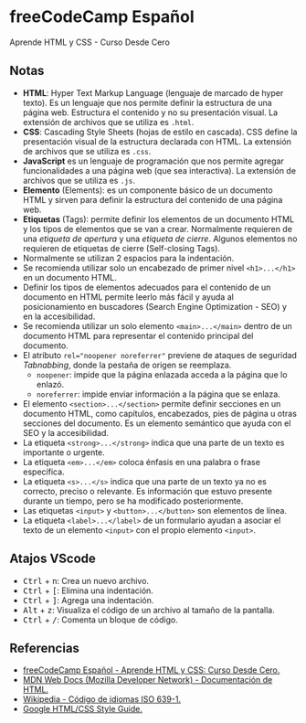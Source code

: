 # freeCodeCamp Español

Aprende HTML y CSS - Curso Desde Cero

## Notas

* **HTML**: Hyper Text Markup Language (lenguaje de marcado de hyper texto). Es un lenguaje que nos permite definir la estructura de una página web. Estructura el contenido y no su presentación visual. La extensión de archivos que se utiliza es `.html`.
* **CSS**: Cascading Style Sheets (hojas de estilo en cascada). CSS define la presentación visual de la estructura declarada con HTML. La extensión de archivos que se utiliza es `.css`.
* **JavaScript** es un lenguaje de programación que nos permite agregar funcionalidades a una página web (que sea interactiva). La extensión de archivos que se utiliza es `.js`.
* **Elemento** (Elements): es un componente básico de un documento HTML y sirven para definir la estructura del contenido de una página web.
* **Etiquetas** (Tags): permite definir los elementos de un documento HTML y los tipos de elementos que se van a crear. Normalmente requieren de una *etiqueta de apertura* y una *etiqueta de cierre*. Algunos elementos no requieren de etiquetas de cierre (Self-closing Tags).
* Normalmente se utilizan 2 espacios para la indentación.
* Se recomienda utilizar solo un encabezado de primer nivel `<h1>...</h1>` en un documento HTML.
* Definir los tipos de elementos adecuados para el contenido de un documento en HTML permite leerlo más fácil y ayuda al posicionamiento en buscadores (Search Engine Optimization - SEO) y en la accesibilidad.
* Se recomienda utilizar un solo elemento `<main>...</main>` dentro de un documento HTML para representar el contenido principal del documento.
* El atributo `rel="noopener noreferrer"` previene de ataques de seguridad *Tabnabbing*, donde la pestaña de origen se reemplaza.
  * `noopener`: impide que la página enlazada acceda a la página que lo enlazó.
  * `noreferrer`: impide enviar información a la página que se enlaza.
* El elemento `<section>...</section>` permite definir secciones en un documento HTML, como capítulos, encabezados, pies de página u otras secciones del documento. Es un elemento semántico que ayuda con el SEO y la accesibilidad.
* La etiqueta `<strong>...</strong>` indica que una parte de un texto es importante o urgente.
* La etiqueta `<em>...</em>` coloca énfasis en una palabra o frase específica.
* La etiqueta `<s>...</s>` indica que una parte de un texto ya no es correcto, preciso o relevante. Es información que estuvo presente durante un tiempo, pero se ha modificado posteriormente.
* Las etiquetas `<input>` y `<button>...</button>` son elementos de línea.
* La etiqueta `<label>...</label>` de un formulario ayudan a asociar el texto de un elemento `<input>` con el propio elemento `<input>`.

## Atajos VScode

* <kbd>Ctrl</kbd> + <kbd>n</kbd>: Crea un nuevo archivo.
* <kbd>Ctrl</kbd> + <kbd>[</kbd>: Elimina una indentación.
* <kbd>Ctrl</kbd> + <kbd>]</kbd>: Agrega una indentación.
* <kbd>Alt</kbd> + <kbd>z</kbd>: Visualiza el código de un archivo al tamaño de la pantalla.
* <kbd>Ctrl</kbd> + <kbd>/</kbd>: Comenta un bloque de código.

## Referencias

* [freeCodeCamp Español - Aprende HTML y CSS: Curso Desde Cero.](https://youtu.be/XqFR2lqBYPs?si=E0cFbOwAa99BKbtz)
* [MDN Web Docs (Mozilla Developer Network) - Documentación de HTML.](https://developer.mozilla.org/es/docs/Web/HTML)
* [Wikipedia - Código de idiomas ISO 639-1.](https://es.wikipedia.org/wiki/ISO_639-1)
* [Google HTML/CSS Style Guide.](https://google.github.io/styleguide/htmlcssguide.html)
